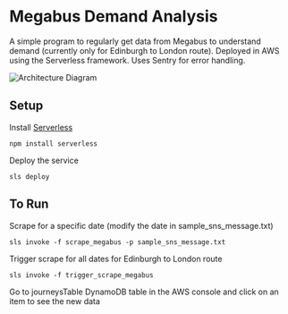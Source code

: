 # Megabus Demand Analysis
A simple program to regularly get data from Megabus to understand demand (currently only for Edinburgh to London route).
Deployed in AWS using the Serverless framework. 
Uses Sentry for error handling.

![Architecture Diagram](https://github.com/sruti/megabus-demand-analysis/architecture.jpg)

## Setup
Install [Serverless](https://serverless.com/framework/docs/getting-started/)
```
npm install serverless
```
Deploy the service
```
sls deploy
```

## To Run
Scrape for a specific date (modify the date in sample_sns_message.txt)
```
sls invoke -f scrape_megabus -p sample_sns_message.txt
```
Trigger scrape for all dates for Edinburgh to London route
```
sls invoke -f trigger_scrape_megabus
```
Go to journeysTable DynamoDB table in the AWS console and click on an item to see the new data